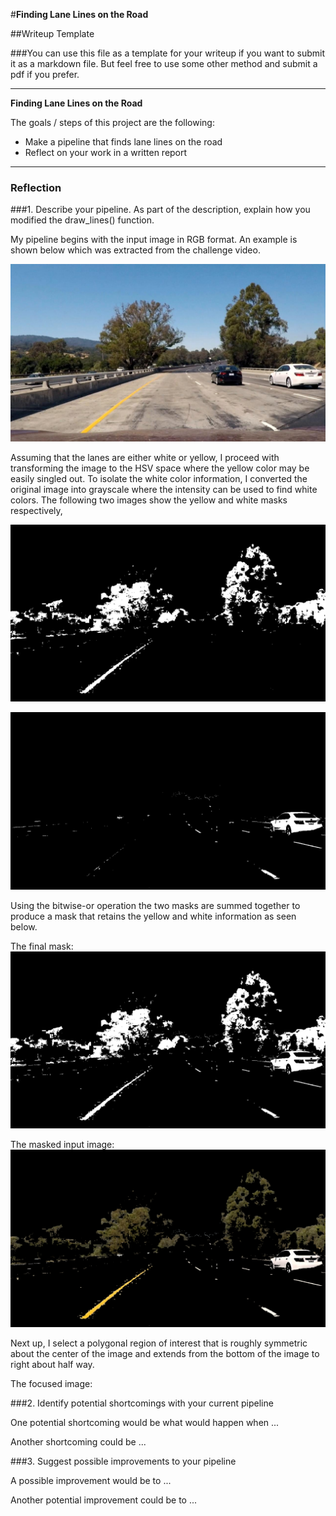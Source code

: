 #**Finding Lane Lines on the Road** 

##Writeup Template

###You can use this file as a template for your writeup if you want to submit it as a markdown file. But feel free to use some other method and submit a pdf if you prefer.

---

**Finding Lane Lines on the Road**

The goals / steps of this project are the following:
* Make a pipeline that finds lane lines on the road
* Reflect on your work in a written report


[//]: # (Image References)

[raw_input_image]: ./output_images/111.jpg "Raw Input Image"

[yellow_mask]: ./output_images/yellow_mask.png "Yellow Color Mask"

[white_mask]: ./output_images/gray_mask.png "White Color Mask"

[final_mask]: ./output_images/gray_yellow_mask.png "Final Mask (Sum of Yellow and White)"

[masked_image]: ./output_images/input_after_mask.png "White Color Mask"

[focused_image]: ./output_images/input_masked_focused.png "White Color Mask"


---

### Reflection

###1. Describe your pipeline. As part of the description, explain how you modified the draw_lines() function.

My pipeline begins with the input image in RGB format. An example is shown below which was extracted from the challenge video. 

![alt text][raw_input_image]

Assuming that the lanes are either white or yellow, I proceed with transforming the image to the HSV space where the yellow color may be easily singled out. To isolate the white color information, I converted the original image into grayscale where the intensity can be used to find white colors. The following two images show the yellow and white masks respectively,

![alt text][yellow_mask]

![alt text][white_mask]

Using the bitwise-or operation the two masks are summed together to produce a mask that retains the yellow and white information as seen below.

The final mask:
![alt text][final_mask]

The masked input image:
![alt text][masked_image]

Next up, I select a polygonal region of interest that is roughly symmetric about the center of the image and extends from the bottom of the image to right about half way. 

The focused image:



###2. Identify potential shortcomings with your current pipeline


One potential shortcoming would be what would happen when ... 

Another shortcoming could be ...


###3. Suggest possible improvements to your pipeline

A possible improvement would be to ...

Another potential improvement could be to ...
